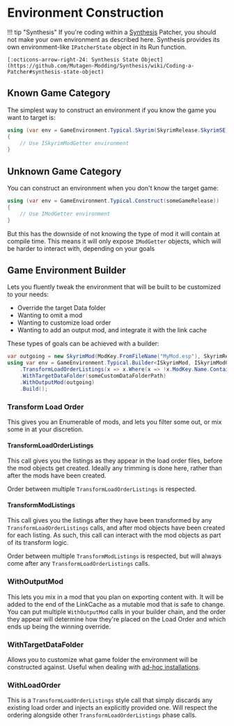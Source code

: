 # Environment Construction

!!! tip "Synthesis"
    If you're coding within a [Synthesis](https://github.com/Mutagen-Modding/Synthesis) Patcher, you should not make your own environment as described here.  Synthesis provides its own environment-like `IPatcherState` object in its Run function.
    
    [:octicons-arrow-right-24: Synthesis State Object](https://github.com/Mutagen-Modding/Synthesis/wiki/Coding-a-Patcher#synthesis-state-object)

## Known Game Category
The simplest way to construct an environment if you know the game you want to target is:
```cs
using (var env = GameEnvironment.Typical.Skyrim(SkyrimRelease.SkyrimSE))
{
    // Use ISkyrimModGetter environment
}
```

## Unknown Game Category
You can construct an environment when you don't know the target game:
```cs
using (var env = GameEnvironment.Typical.Construct(someGameRelease))
{
    // Use IModGetter environment
}
```

But this has the downside of not knowing the type of mod it will contain at compile time.  This means it will only expose `IModGetter` objects, which will be harder to interact with, depending on your goals

## Game Environment Builder
Lets you fluently tweak the environment that will be built to be customized to your needs:

- Override the target Data folder
- Wanting to omit a mod
- Wanting to customize load order
- Wanting to add an output mod, and integrate it with the link cache

These types of goals can be achieved with a builder:
```cs
var outgoing = new SkyrimMod(ModKey.FromFileName("MyMod.esp"), SkyrimRelease.SkyrimSE);
using var env = GameEnvironment.Typical.Builder<ISkyrimMod, ISkyrimModGetter>(GameRelease.SkyrimSE)
    .TransformLoadOrderListings(x => x.Where(x => !x.ModKey.Name.Contains("SkipMe")))
    .WithTargetDataFolder(someCustomDataFolderPath)
    .WithOutputMod(outgoing)
    .Build();
```

### Transform Load Order
This gives you an Enumerable of mods, and lets you filter some out, or mix some in at your discretion.
#### TransformLoadOrderListings
This call gives you the listings as they appear in the load order files, before the mod objects get created.  Ideally any trimming is done here, rather than after the mods have been created.

Order between multiple `TransformLoadOrderListings` is respected.

#### TransformModListings
This call gives you the listings after they have been transformed by any `TransformLoadOrderListings` calls, and after mod objects have been created for each listing.  As such, this call can interact with the mod objects as part of its transform logic.

Order between multiple `TransformModListings` is respected, but will always come after any `TransformLoadOrderListings` calls.

### WithOutputMod
This lets you mix in a mod that you plan on exporting content with.  It will be added to the end of the LinkCache as a mutable mod that is safe to change.   You can put multiple `WithOutputMod` calls in your builder chain, and the order they appear will determine how they're placed on the Load Order and which ends up being the winning override.

### WithTargetDataFolder
Allows you to customize what game folder the environment will be constructed against.  Useful when dealing with [ad-hoc installations](Game-Locations.md#adhoc-installations).

### WithLoadOrder
This is a `TransformLoadOrderListings` style call that simply discards any existing load order and injects an explicitly provided one.  Will respect the ordering alongside other `TransformLoadOrderListings` phase calls.
